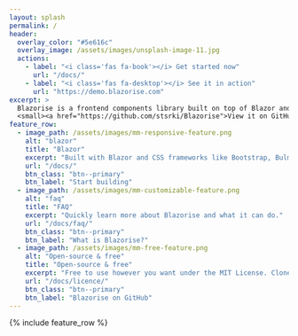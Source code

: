```yaml
---
layout: splash
permalink: /
header:
  overlay_color: "#5e616c"
  overlay_image: /assets/images/unsplash-image-11.jpg
  actions:
    - label: "<i class='fas fa-book'></i> Get started now"
      url: "/docs/"
    - label: "<i class='fas fa-desktop'></i> See it in action"
      url: "https://demo.blazorise.com"
excerpt: >
  Blazorise is a frontend components library built on top of Blazor and CSS frameworks like Bootstrap, Bulma and Material.<br />
  <small><a href="https://github.com/stsrki/Blazorise">View it on GitHub</a></small>
feature_row:
  - image_path: /assets/images/mm-responsive-feature.png
    alt: "blazor"
    title: "Blazor"
    excerpt: "Built with Blazor and CSS frameworks like Bootstrap, Bulma or Material."
    url: "/docs/"
    btn_class: "btn--primary"
    btn_label: "Start building"
  - image_path: /assets/images/mm-customizable-feature.png
    alt: "faq"
    title: "FAQ"
    excerpt: "Quickly learn more about Blazorise and what it can do."
    url: "/docs/faq/"
    btn_class: "btn--primary"
    btn_label: "What is Blazorise?"
  - image_path: /assets/images/mm-free-feature.png
    alt: "Open-source & free"
    title: "Open-source & free"
    excerpt: "Free to use however you want under the MIT License. Clone it, fork it, customize it... whatever!"
    url: "/docs/licence/"
    btn_class: "btn--primary"
    btn_label: "Blazorise on GitHub"
---
```


{% include feature_row %}